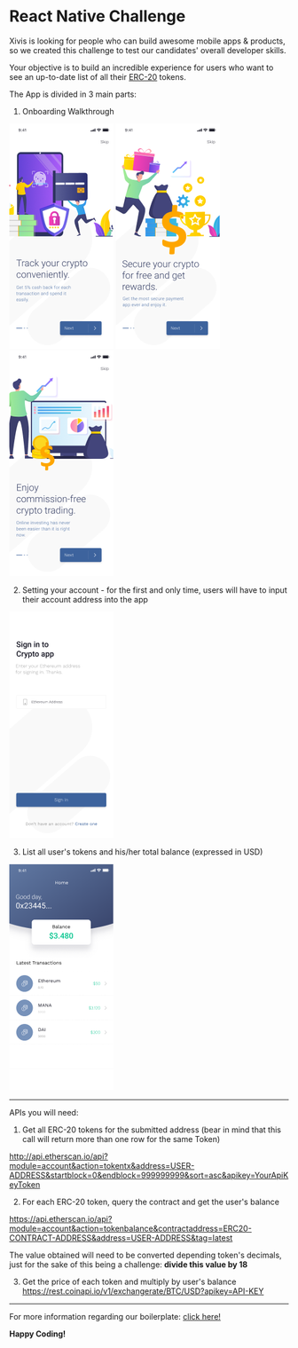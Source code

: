 
# React Native Challenge

Xivis is looking for people who can build awesome mobile apps & products, so we created this challenge to test our candidates' overall developer skills.

Your objective is to build an incredible experience for users who want to see an up-to-date list of all their [ERC-20](https://www.investopedia.com/news/what-erc20-and-what-does-it-mean-ethereum/) tokens. 

The App is divided in 3 main parts:

1. Onboarding Walkthrough

![](challenge_assets/small/01.png?raw=true)
![](challenge_assets/small/02.png?raw=true)
![](challenge_assets/small/03.png?raw=true)

2. Setting your account - for the first and only time, users will have to input their account address into the app

![](challenge_assets/small/04.png?raw=true)

3. List all user's tokens and his/her total balance (expressed in USD)

![](challenge_assets/small/05.png?raw=true)

--------
APIs you will need:

1. Get all ERC-20 tokens for the submitted address (bear in mind that this call will return more than one row for the same Token)

http://api.etherscan.io/api?module=account&action=tokentx&address=USER-ADDRESS&startblock=0&endblock=999999999&sort=asc&apikey=YourApiKeyToken

2. For each ERC-20 token, query the contract and get the user's balance

https://api.etherscan.io/api?module=account&action=tokenbalance&contractaddress=ERC20-CONTRACT-ADDRESS&address=USER-ADDRESS&tag=latest

The value obtained will need to be converted depending token's decimals, just for the sake of this being a challenge: **divide this value by 18**

3. Get the price of each token and multiply by user's balance
https://rest.coinapi.io/v1/exchangerate/BTC/USD?apikey=API-KEY

--------

For more information regarding our boilerplate: [click here!](Boilerplate.md)

**Happy Coding!**